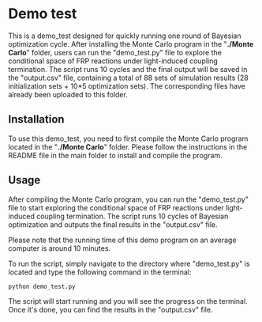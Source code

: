 # Demo test

This is a demo_test designed for quickly running one round of Bayesian optimization cycle. After installing the Monte Carlo program in the "**./Monte Carlo**" folder, users can run the "demo_test.py" file to explore the conditional space of FRP reactions under light-induced coupling termination. The script runs 10 cycles and the final output will be saved in the "output.csv" file, containing a total of 88 sets of simulation results (28 initialization sets + 10*5 optimization sets). The corresponding files have already been uploaded to this folder.

## Installation
To use this demo_test, you need to first compile the Monte Carlo program located in the "**./Monte Carlo**" folder. Please follow the instructions in the README file in the main folder to install and compile the program.

## Usage
After compiling the Monte Carlo program, you can run the "demo_test.py" file to start exploring the conditional space of FRP reactions under light-induced coupling termination. The script runs 10 cycles of Bayesian optimization and outputs the final results in the "output.csv" file.

Please note that the running time of this demo program on an average computer is around 10 minutes.

To run the script, simply navigate to the directory where "demo_test.py" is located and type the following command in the terminal:
```
python demo_test.py
```
The script will start running and you will see the progress on the terminal. Once it's done, you can find the results in the "output.csv" file.

